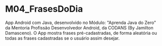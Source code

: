 # M04_FrasesDoDia
App Android com Java, desenvolvido no Módulo: "Aprenda Java do Zero" da Mentoria Profissão Desenvolvedor Android, da CODANS (By Jamilton Damasceno). O App mostra frases pré-cadastradas, de forma aleatória ou todas as frases cadastradas se o usuário assim desejar.
